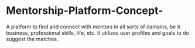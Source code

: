 # Mentorship-Platform-Concept-

A platform to find and connect with mentors in all sorts of damains, be it business, professional skills, life, etc. It utilizes user profiles and goals to do suggest the matches.
